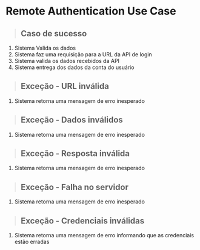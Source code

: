# Remote Authentication Use Case
> ## Caso de sucesso
1. Sistema Valida os dados
2. Sistema faz uma requisição para a URL da API de login
3. Sistema valida os dados recebidos da API
4. Sistema entrega dos dados da conta do usuário

> ## Exceção - URL inválida
1. Sistema retorna uma mensagem de erro inesperado

> ## Exceção - Dados inválidos
1.  Sistema retorna uma mensagem de erro inesperado

> ## Exceção - Resposta inválida
1.  Sistema retorna uma mensagem de erro inesperado

> ## Exceção - Falha no servidor
1.  Sistema retorna uma mensagem de erro inesperado

> ## Exceção - Credenciais inválidas
1. Sistema retorna uma mensagem de erro informando que as credenciais estão erradas
